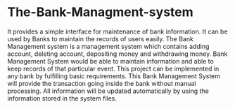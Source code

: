# The-Bank-Managment-system

It provides a simple interface for maintenance of bank information. It can be used by Banks to maintain the records of users easily. The Bank Management system is a management system which contains adding account, deleting account, depositing money and withdrawing money. Bank Management System would be able to maintain information and able to keep records of that particular event. This project can be implemented in any bank by fulfilling basic requirements. This Bank Management System will provide the transaction going inside the bank without manual processing. All information will be updated automatically by using the information stored in the system files.
